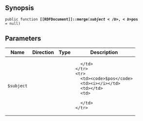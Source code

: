 ## Synopsis

<code>public function <b>[[RDFDocument]]::merge</b>(<b>$subject</b>, <b>$pos</b> = null)</code>

## Parameters

<table>
  <thead>
    <tr>
      <th>Name</th>
      <th>Direction</th>
      <th>Type</th>
      <th>Description</th>
    </tr>
  </thead>
  <tbody>
    <tr>
      <td><code>$subject</code>
      <td><i></i></td>
      <td></td>
      <td>

      </td>
    </tr>
    <tr>
      <td><code>$pos</code>
      <td><i></i></td>
      <td></td>
      <td>

      </td>
    </tr>
  </tbody>
</table>

